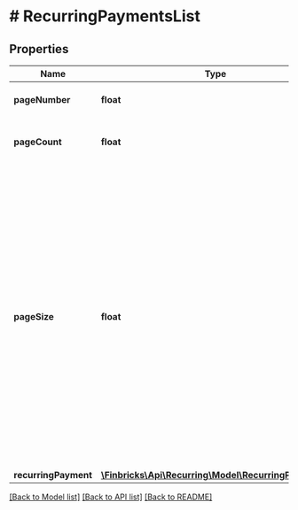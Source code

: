 # # RecurringPaymentsList

## Properties

Name | Type | Description | Notes
------------ | ------------- | ------------- | -------------
**pageNumber** | **float** | Number of current page | [optional]
**pageCount** | **float** | Total number of query pages | [optional]
**pageSize** | **float** | Number of entries per page. This parameter can match the required size value from the query, except for the cases when it is the last page, or when the requested page range exceeded the maximum limit defined for the particular API resource. | [optional]
**recurringPayment** | [**\Finbricks\Api\Recurring\Model\RecurringPayment[]**](RecurringPayment.md) |  | [optional]

[[Back to Model list]](../../README.md#models) [[Back to API list]](../../README.md#endpoints) [[Back to README]](../../README.md)
